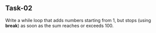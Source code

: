 ## Task-02

Write a while loop that adds numbers starting from 1, but stops (using **break**) as soon as the sum reaches or exceeds 100.
